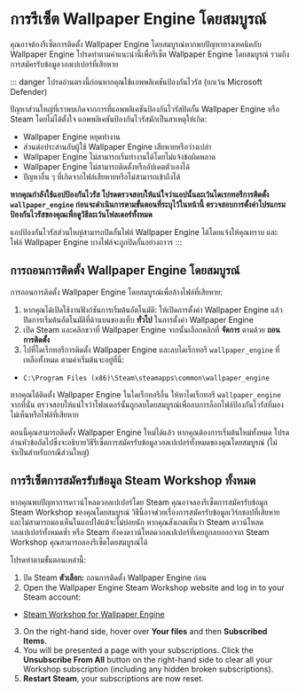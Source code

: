 # การรีเซ็ต Wallpaper Engine โดยสมบูรณ์

คุณอาจต้องรีเซ็ตการติดตั้ง Wallpaper Engine โดยสมบูรณ์หากพบปัญหาทางเทคนิคกับ Wallpaper Engine โปรดทำตามคำแนะนำนี้เพื่อรีเซ็ต Wallpaper Engine โดยสมบูรณ์ รวมถึงการสมัครรับข้อมูลวอลเปเปอร์ที่เสียหาย

::: danger
โปรดอ่านตรงนี้ก่อนหากคุณใช้แอพพลิเคชันป้องกันไวรัส (ยกเว้น Microsoft Defender)

ปัญหาส่วนใหญ่ที่เราพบเกิดจากการที่แอพพลิเคชันป้องกันไวรัสปิดกั้น Wallpaper Engine หรือ Steam โดยไม่ได้ตั้งใจ แอพพลิเคชันป้องกันไวรัสมักเป็นสาเหตุให้เกิด:

* Wallpaper Engine หยุดทำงาน
* ส่วนต่อประสานกับผู้ใช้ Wallpaper Engine เสียหายหรือว่างเปล่า
* Wallpaper Engine ไม่สามารถเริ่มทำงานได้โดยไม่แจ้งข้อผิดพลาด
* Wallpaper Engine ไม่สามารถติดตั้งหรืออัปเดตตัวเองได้
* ปัญหาอื่น ๆ ที่เกิดจากไฟล์เสียหายหรือไม่สามารถเข้าถึงได้

**หากคุณกำลังใช้แอปป้องกันไวรัส โปรดตรวจสอบให้แน่ใจว่าแอปนั้นละเว้นไดเรกทอรีการติดตั้ง `wallpaper_engine` ก่อนจะดำเนินการตามขั้นตอนที่ระบุไว้ในหน้านี้ ตรวจสอบการตั้งค่าโปรแกรมป้องกันไวรัสของคุณเพื่อดูวิธีละเว้นโฟลเดอร์ทั้งหมด**

แอปป้องกันไวรัสส่วนใหญ่สามารถปิดกั้นไฟล์ Wallpaper Engine ได้โดยแจ้งให้คุณทราบ และไฟล์ Wallpaper Engine บางไฟล์จะถูกปิดกั้นอย่างถาวร
:::

## การถอนการติดตั้ง Wallpaper Engine โดยสมบูรณ์

การถอนการติดตั้ง Wallpaper Engine โดยสมบูรณ์เพื่อล้างไฟล์ที่เสียหาย:

1. หากคุณได้เปิดใช้งานฟังก์ชันการเริ่มต้นอัตโนมัติ: ให้เปิดการตั้งค่า Wallpaper Engine แล้วปิดการเริ่มต้นอัตโนมัติที่ด้านบนของแท็บ **ทั่วไป** ในการตั้งค่า Wallpaper Engine
2. เปิด Steam และคลิกขวาที่ Wallpaper Engine จากนั้นเลือกคลิกที่ **จัดการ** ตามด้วย **ถอนการติดตั้ง**
3. ไปที่ไดเร็กทอรีการติดตั้ง Wallpaper Engine และลบไดเร็กทอรี `wallpaper_engine` ที่เหลือทั้งหมด ตามค่าเริ่มต้นจะอยู่ที่นี่:

* `C:\Program Files (x86)\Steam\steamapps\common\wallpaper_engine`

หากคุณได้ติดตั้ง Wallpaper Engine ในไดเร็กทอรีอื่น ให้หาไดเร็กทอรี `wallpaper_engine` จากที่นั่น ตรวจสอบให้แน่ใจว่าโฟลเดอร์นั้นถูกลบโดยสมบูรณ์เพื่อลบการล็อกไฟล์ป้องกันไวรัสที่มองไม่เห็นหรือไฟล์ที่เสียหาย

ตอนนี้คุณสามารถติดตั้ง Wallpaper Engine ใหม่ได้แล้ว หากคุณต้องการเริ่มต้นใหม่ทั้งหมด โปรดอ่านหัวข้อถัดไปซึ่งจะอธิบายวิธีรีเซ็ตการสมัครรับข้อมูลวอลเปเปอร์ทั้งหมดของคุณโดยสมบูรณ์ (ไม่จำเป็นสำหรับกรณีส่วนใหญ่)

## การรีเซ็ตการสมัครรับข้อมูล Steam Workshop ทั้งหมด

หากคุณพบปัญหาการดาวน์โหลดวอลเปเปอร์โดย Steam คุณอาจลองรีเซ็ตการสมัครรับข้อมูล Steam Workshop ของคุณโดยสมบูรณ์ วิธีนี้อาจช่วยเรื่องการสมัครรับข้อมูลเวิร์กชอปที่เสียหายและไม่สามารถมองเห็นในแอปได้แม้จะไม่บ่อยนัก หากคุณสังเกตเห็นว่า Steam ดาวน์โหลดวอลเปเปอร์ทั้งหมดซ้ำ หรือ Steam ยังคงดาวน์โหลดวอลเปเปอร์ที่เคยถูกลบออกจาก Steam Workshop คุณสามารถลองรีเซ็ตโดยสมบูรณ์ได้

โปรดทำตามขั้นตอนเหล่านี้:

1. ปิด Steam **ตัวเลือก:** ถอนการติดตั้ง Wallpaper Engine ก่อน
2. Open the Wallpaper Engine Steam Workshop website and log in to your Steam account:

* [Steam Workshop for Wallpaper Engine](https://steamcommunity.com/app/431960/workshop/)

3. On the right-hand side, hover over **Your files** and then **Subscribed Items**.
4. You will be presented a page with your subscriptions. Click the **Unsubscribe From All** button on the right-hand side to clear all your Workshop subscription (including any hidden broken subscriptions).
5. **Restart Steam**, your subscriptions are now reset.
